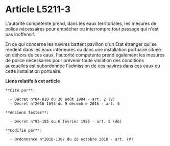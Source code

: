 # Article L5211-3

L'autorité compétente prend, dans les eaux territoriales, les mesures de police nécessaires pour empêcher ou interrompre tout
passage qui n'est pas inoffensif.

En ce qui concerne les navires battant pavillon d'un Etat étranger qui se rendent dans les eaux intérieures ou dans une
installation portuaire située en dehors de ces eaux, l'autorité compétente prend également les mesures de police nécessaires
pour prévenir toute violation des conditions auxquelles est subordonnée l'admission de ces navires dans ces eaux ou cette
installation portuaire.

**Liens relatifs à cet article**

	**Cité par**:

	  - Décret n°84-810 du 30 août 1984 - art. 2 (V)
	  - Décret n°2016-1693 du 9 décembre 2016 - art. 5

	**Anciens textes**:

	  - Décret n°85-185 du 6 février 1985 - art. 5 (Ab)

	**Codifié par**:

	  - Ordonnance n°2010-1307 du 28 octobre 2010 - art. (V)
